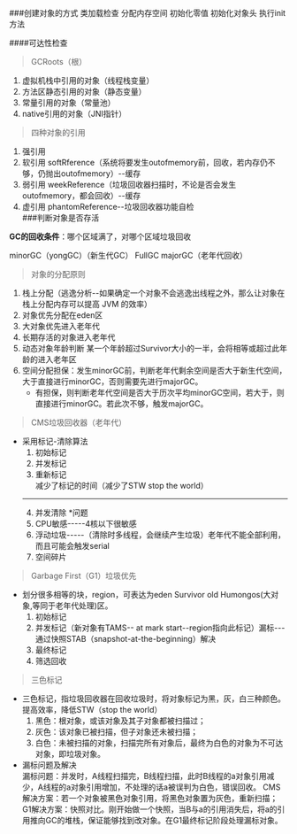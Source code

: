 ###创建对象的方式
类加载检查 分配内存空间 初始化零值 初始化对象头 执行init方法

####可达性检查  
> GCRoots（根）  
1. 虚拟机栈中引用的对象（线程栈变量）  
2. 方法区静态引用的对象（静态变量）  
3. 常量引用的对象（常量池）  
4. native引用的对象（JNI指针）  

> 四种对象的引用
1. 强引用  
2. 软引用 softRference（系统将要发生outofmemory前，回收，若内存仍不够，仍抛出outofmemory）--缓存  
3. 弱引用 weekReference（垃圾回收器扫描时，不论是否会发生outofmemory，都会回收）--缓存  
4. 虚引用 phantomReference--垃圾回收器功能自检  
###判断对象是否存活

**GC的回收条件**：哪个区域满了，对哪个区域垃圾回收

minorGC（yongGC）（新生代GC）   FullGC majorGC（老年代回收）

> 对象的分配原则
1. 栈上分配（逃逸分析--如果确定一个对象不会逃逸出线程之外，那么让对象在栈上分配内存可以提高 JVM 的效率）
2. 对象优先分配在eden区
3. 大对象优先进入老年代
4. 长期存活的对象进入老年代
5. 动态对象年龄判断   某一个年龄超过Survivor大小的一半，会将相等或超过此年龄的进入老年区
6. 空间分配担保：发生minorGC前，判断老年代剩余空间是否大于新生代空间，大于直接进行minorGC，否则需要先进行majorGC。  
    * 有担保，则判断老年代空间是否大于历次平均minorGC空间，若大于，则直接进行minorGC。若此次不够，触发majorGC。

> CMS垃圾回收器（老年代）
* 采用标记-清除算法  
    1. 初始标记  
    2. 并发标记  
    3. 重新标记  
    减少了标记的时间（减少了STW stop the world）
    ***
    4. 并发清除
*问题
    1. CPU敏感-----4核以下很敏感  
    2. 浮动垃圾-----（清除时多线程，会继续产生垃圾）老年代不能全部利用，而且可能会触发serial  
    3. 空间碎片

> Garbage First（G1）垃圾优先
* 划分很多相等的块，region，可表达为eden Survivor old Humongos(大对象,等同于老年代处理)区。
    1. 初始标记
    2. 并发标记（新对象有TAMS-- at mark start--region指向此标记）漏标---通过快照STAB（snapshot-at-the-beginning）解决
    3. 最终标记
    4. 筛选回收
> 三色标记
* 三色标记，指垃圾回收器在回收垃圾时，将对象标记为黑，灰，白三种颜色。提高效率，降低STW（stop the world）  
    1. 黑色：根对象，或该对象及其子对象都被扫描过；
    2. 灰色：该对象已被扫描，但子对象还未被扫描；
    3. 白色：未被扫描的对象，扫描完所有对象后，最终为白色的对象为不可达对象，即垃圾对象。
* 漏标问题及解决  
漏标问题：并发时，A线程扫描完，B线程扫描，此时B线程的a对象引用减少，A线程的a对象引用增加，不处理的话a被误判为白色，错误回收。
CMS解决方案：若一个对象被黑色对象引用，将黑色对象置为灰色，重新扫描；
G1解决方案：快照对比。刚开始做一个快照，当B与a的引用消失后，将a的引用推向GC的堆栈，保证能够找到改对象。在G1最终标记阶段处理漏标对象。
